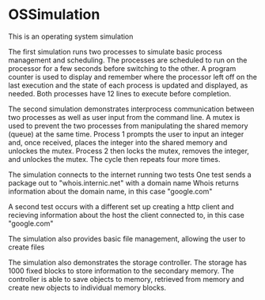 # OSSimulation
This is an operating system simulation

The first simulation runs two processes to simulate basic process management and scheduling. The processes are scheduled to run on the processor for a few seconds before switching to the other. A program counter is used to display and remember where the processor left off on the last execution and the state of each process is updated and displayed, as needed. Both processes have 12 lines to execute before completion.

The second simulation demonstrates interprocess communication between two processes as well as user input from the command line. A mutex is used to prevent the two processes from manipulating the shared memory (queue) at the same time. Process 1 prompts the user to input an integer and, once received, places the integer into the shared memory and unlockes the mutex. Process 2 then locks the mutex, removes the integer, and unlockes the mutex. The cycle then repeats four more times. 

The simulation connects to the internet running two tests
One test sends a package out to "whois.internic.net" with a domain name
Whois returns information about the domain name, in this case "google.com"
	
A second test occurs with a different set up creating a http client 
and recieving information about the host the client connected to, in this case "google.com"

The simulation also provides basic file management, allowing the user to create files

The simulation also demonstrates the storage controller. The storage has 1000 fixed blocks to store information to the secondary memory. The controller is able to save objects to memory, retrieved from memory and create new objects to individual memory blocks.

